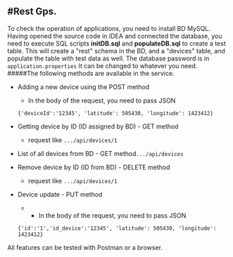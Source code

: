 #Rest Gps.
---

To check the operation of applications, you need to install BD MySQL.
Having opened the source code in IDEA and connected the database, 
you need to execute SQL scripts **initDB.sql** and **populateDB.sql** 
to create a test table.
This will create a "rest" schema in the BD, and a "devices" table, 
and populate the table with test data as well.
The database password is in `application.properties`
It can be changed to whatever you need.
#####The following methods are available in the service.

- Adding a new device using the POST method
    * In the body of the request, you need to pass JSON 
  
    `{'deviceId':'12345', 'latitude': 505430, 'longitude': 1423412}`
- Getting device by ID (ID assigned by BD) - GET method

  * request like ` .../api/devices/1 ` 
- List of all devices from BD  - GET method` .../api/devices ` 
 
- Remove device by ID (ID from BD) - DELETE method 
  * request like ` .../api/devices/1 ` 
- Device update - PUT method
  * * In the body of the request, you need to pass JSON

  `{'id':'1','id_device':'12345', 'latitude': 505430, 'longitude': 1423412}`

All features can be tested with Postman or a browser.

